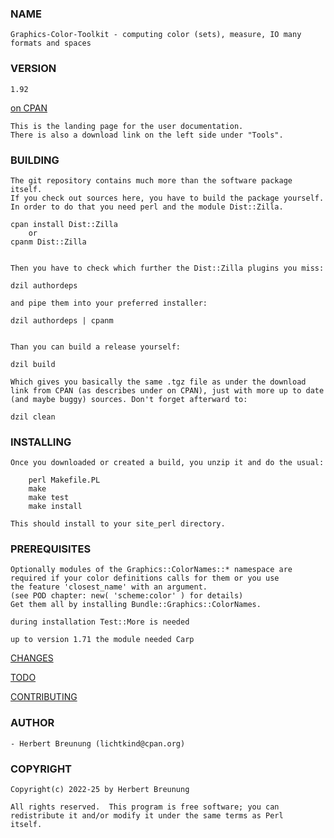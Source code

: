 ### NAME

    Graphics-Color-Toolkit - computing color (sets), measure, IO many formats and spaces

### VERSION

    1.92

[on CPAN](https://metacpan.org/pod/Graphics::Toolkit::Color)


    This is the landing page for the user documentation.
    There is also a download link on the left side under "Tools".


### BUILDING

    The git repository contains much more than the software package itself.
    If you check out sources here, you have to build the package yourself.
    In order to do that you need perl and the module Dist::Zilla.

    cpan install Dist::Zilla
        or
    cpanm Dist::Zilla


    Then you have to check which further the Dist::Zilla plugins you miss:

    dzil authordeps

    and pipe them into your preferred installer:

    dzil authordeps | cpanm


    Than you can build a release yourself:

    dzil build

    Which gives you basically the same .tgz file as under the download
    link from CPAN (as describes under on CPAN), just with more up to date
    (and maybe buggy) sources. Don't forget afterward to:

    dzil clean


### INSTALLING

    Once you downloaded or created a build, you unzip it and do the usual:

        perl Makefile.PL
        make
        make test
        make install

    This should install to your site_perl directory.


### PREREQUISITES

    Optionally modules of the Graphics::ColorNames::* namespace are
    required if your color definitions calls for them or you use
    the feature 'closest_name' with an argument.
    (see POD chapter: new( 'scheme:color' ) for details)
    Get them all by installing Bundle::Graphics::ColorNames.

    during installation Test::More is needed

    up to version 1.71 the module needed Carp



[CHANGES](https://github.com/lichtkind/Graphics-Color-Toolkit/blob/main/Changes)

[TODO](https://github.com/lichtkind/Graphics-Color-Toolkit/blob/main/dev/TODO.txt)

[CONTRIBUTING](https://github.com/lichtkind/Graphics-Color-Toolkit/blob/main/CONTRIBUTING)


### AUTHOR

    - Herbert Breunung (lichtkind@cpan.org)


### COPYRIGHT

    Copyright(c) 2022-25 by Herbert Breunung

    All rights reserved.  This program is free software; you can
    redistribute it and/or modify it under the same terms as Perl
    itself.

